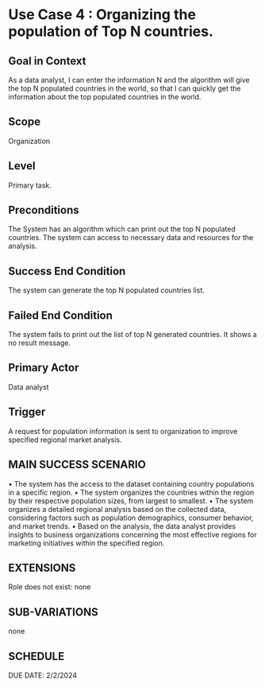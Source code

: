 # Use Case 4 : Organizing the population of Top N countries.
## Goal in Context
As a data analyst, I can enter the information N and the algorithm will give the top N populated countries in the world, so that I can quickly get the information about the top populated countries in the world.
## Scope
Organization
## Level	
Primary task.

## Preconditions

The System has an algorithm which can print out the top N populated countries.  The system can access to necessary data and resources for the analysis.


## Success End Condition
The system can generate the top N populated countries list.
## Failed End Condition
The system fails to print out the list of top N generated countries. It shows a no result message.

## Primary Actor

Data analyst


## Trigger


A request for population information is sent to organization to improve specified regional market analysis.

## MAIN SUCCESS SCENARIO

•	The system has the access to the dataset containing country populations in a specific region.
•	The system organizes the countries within the region by their respective population sizes, from largest to smallest.
•	The system organizes a detailed regional analysis based on the collected data, considering factors such as population demographics, consumer behavior, and market trends.
•	Based on the analysis, the data analyst provides insights to business organizations concerning the most effective regions for marketing initiatives within the specified region.

## EXTENSIONS
Role does not exist: none
## SUB-VARIATIONS
none

## SCHEDULE
DUE DATE: 2/2/2024

